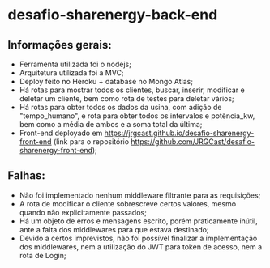 # desafio-sharenergy-back-end

## Informações gerais:
- Ferramenta utilizada foi o nodejs;
- Arquitetura utilizada foi a MVC;
- Deploy feito no Heroku + database no Mongo Atlas;
- Há rotas para mostrar todos os clientes, buscar, inserir, modificar e deletar um cliente, bem como rota de testes para deletar vários;
- Há rotas para obter todos os dados da usina, com adição de "tempo_humano", e rota para obter todos os intervalos e potência_kw, bem como a média de ambos e a soma total da última;
- Front-end deployado em https://jrgcast.github.io/desafio-sharenergy-front-end (link para o repositório https://github.com/JRGCast/desafio-sharenergy-front-end);

## Falhas: 
- Não foi implementado nenhum middleware filtrante para as requisições;
- A rota de modificar o cliente sobrescreve certos valores, mesmo quando não explicitamente passados;
- Há um objeto de erros e mensagens escrito, porém praticamente inútil, ante a falta dos middlewares para que estava destinado;
- Devido a certos imprevistos, não foi possível finalizar a implementação dos middlewares, nem a utilização do JWT para token de acesso, nem a rota de Login;
